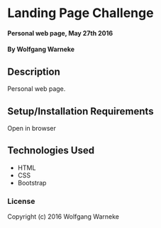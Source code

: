 # Landing Page Challenge

#### Personal web page, May 27th 2016 

#### By Wolfgang Warneke

## Description

Personal web page.

## Setup/Installation Requirements

Open in browser

## Technologies Used

* HTML
* CSS
* Bootstrap

### License

Copyright (c) 2016 Wolfgang Warneke
